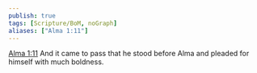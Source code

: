 ```yaml
---
publish: true
tags: [Scripture/BoM, noGraph]
aliases: ["Alma 1:11"]
---
```

[Alma 1:11](https://churchofjesuschrist.org/study/scriptures/bofm/alma/1?lang=eng&id=p11#p11) And it came to pass that he stood before Alma and pleaded for himself with much boldness.

